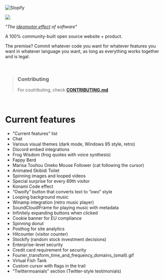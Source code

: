 ![Slopify](SlopifyLogo.png)

[![](https://dcbadge.limes.pink/api/server/sPbES34ZsA)](https://discord.gg/sPbES34ZsA)

_"The [ideomotor effect](https://www.newmanmentalism.com/blog/a-mentalist-explains-how-ouija-boards-work-and-the-ideomotor-effect) of software"_

A 100% community-built open source website + product.

The premise? Commit whatever code you want for whatever features you want in whatever language you want, as long as everything works together and is legal.

<br>

> ### Contributing
> For coutributing, check **[CONTRIBUTING.md](https://github.com/DishpitDev/Slopify/blob/main/CONTRIBUTING.md)**

<br>

# Current features
* "Current features" list
* Chat
* Various visual themes (dark mode, Windows 95 style, retro)
* Discord embed integrations
* Frog Wisdom (frog quotes with voice synthesis)
* Fappy Berd
* Marisa Touhou Oneko Mouse Follower (cat following the cursor)
* Animated Skibidi Toilet
* Spinning images and looped videos
* Special surprise for every 69th visitor
* Konami Code effect
* “Owoify” button that converts text to “owo” style
* Looping background music
* Winamp integration (retro music player)
* SoundCloudIFrame for playing music with metadata
* Infinitely expanding buttons when clicked
* Cookie banner for EU compliance
* Spinning donut
* Posthog for site analytics
* Hitcounter (visitor counter)
* Stockify (random stock investment decisions)
* Enterprise-level security
* Credit card requirement for security
* Fourier_transform_time_and_frequency_domains_(small).gif
* Virtual Fish Tank
* Custom cursor with flags in the trail
* “Twittermoanials” section (Twitter-style testimonials)

<br>
